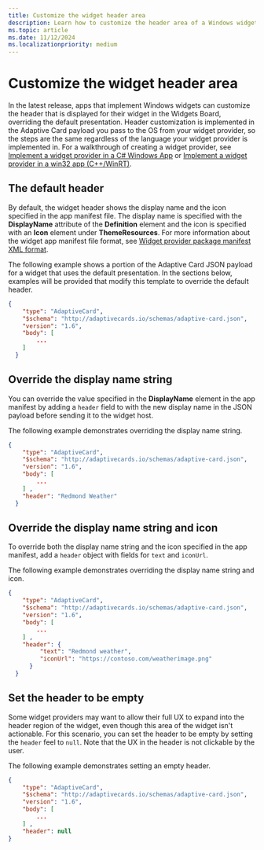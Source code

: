 ```yaml
---
title: Customize the widget header area
description: Learn how to customize the header area of a Windows widget. 
ms.topic: article
ms.date: 11/12/2024
ms.localizationpriority: medium
---
```


# Customize the widget header area

In the latest release, apps that implement Windows widgets can customize the header that is displayed for their widget in the Widgets Board, overriding the default presentation. Header customization is implemented in the Adaptive Card payload you pass to the OS from your widget provider, so the steps are the same regardless of the language your widget provider is implemented in. For a walkthrough of creating a widget provider, see [Implement a widget provider in a C# Windows App](implement-widget-provider-cs.md) or [Implement a widget provider in a win32 app (C++/WinRT)](implement-widget-provider-win32.md).

## The default header

By default, the widget header shows the display name and the icon specified in the app manifest file. The display name is specified with the **DisplayName** attribute of the **Definition** element and the icon is specified with an **Icon** element under **ThemeResources**. For more information about the widget app manifest file format, see [Widget provider package manifest XML format](widget-provider-manifest.md).

The following example shows a portion of the Adaptive Card JSON payload for a widget that uses the default presentation. In the sections below, examples will be provided that modify this template to override the default header.

```json
{ 
    "type": "AdaptiveCard", 
    "$schema": "http://adaptivecards.io/schemas/adaptive-card.json", 
    "version": "1.6", 
    "body": [
        ...
    ] 
  } 
```

## Override the display name string

You can override the value specified in the **DisplayName** element in the app manifest by adding a `header` field to with the new display name in the JSON payload before sending it to the widget host.

The following example demonstrates overriding the display name string.

```json
{ 
    "type": "AdaptiveCard", 
    "$schema": "http://adaptivecards.io/schemas/adaptive-card.json", 
    "version": "1.6", 
    "body": [
        ...
    ] ,
    "header": "Redmond Weather"
  } 
```

## Override the display name string and icon

To override both the display name string and the icon specified in the app manifest, add a `header` object with fields for `text` and `iconUrl`.

The following example demonstrates overriding the display name string and icon.

```json
{ 
    "type": "AdaptiveCard", 
    "$schema": "http://adaptivecards.io/schemas/adaptive-card.json", 
    "version": "1.6", 
    "body": [
        ...
    ] ,
    "header": { 
         "text": "Redmond weather", 
         "iconUrl": "https://contoso.com/weatherimage.png" 
      } 
  } 
```

## Set the header to be empty

Some widget providers may want to allow their full UX to expand into the header region of the widget, even though this area of the widget isn't actionable. For this scenario, you can set the header to be empty by setting the `header` feel to `null`. Note that the UX in the header is not clickable by the user.

The following example demonstrates setting an empty header.

```json
{ 
    "type": "AdaptiveCard", 
    "$schema": "http://adaptivecards.io/schemas/adaptive-card.json", 
    "version": "1.6", 
    "body": [
        ...
    ] ,
    "header": null
} 
```

